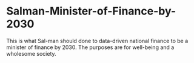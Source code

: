 # Salman-Minister-of-Finance-by-2030
This is what Sal-man should done to data-driven national finance to be a minister of finance by 2030. The purposes are for well-being and a wholesome society. 
